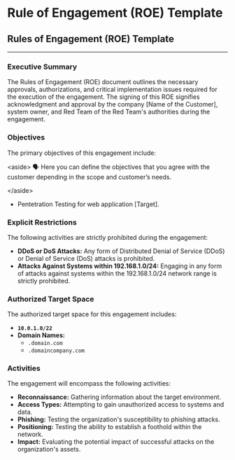 # Rule of Engagement (ROE) Template

## Rules of Engagement (ROE) Template

***

### Executive Summary

The Rules of Engagement (ROE) document outlines the necessary approvals, authorizations, and critical implementation issues required for the execution of the engagement. The signing of this ROE signifies acknowledgment and approval by the company \[Name of the Customer], system owner, and Red Team of the Red Team's authorities during the engagement.

### Objectives

The primary objectives of this engagement include:

\<aside> 🗣️ Here you can define the objectives that you agree with the customer depending in the scope and customer’s needs.

\</aside>

* Pentetration Testing for web application \[Target].

### Explicit Restrictions

The following activities are strictly prohibited during the engagement:

* **DDoS or DoS Attacks:** Any form of Distributed Denial of Service (DDoS) or Denial of Service (DoS) attacks is prohibited.
* **Attacks Against Systems within 192.168.1.0/24:** Engaging in any form of attacks against systems within the 192.168.1.0/24 network range is strictly prohibited.

### Authorized Target Space

The authorized target space for this engagement includes:

* **`10.0.1.0/22`**
* **Domain Names:**
  * `.domain.com`
  * `.domaincompany.com`

### Activities

The engagement will encompass the following activities:

* **Reconnaissance:** Gathering information about the target environment.
* **Access Types:** Attempting to gain unauthorized access to systems and data.
* **Phishing:** Testing the organization's susceptibility to phishing attacks.
* **Positioning:** Testing the ability to establish a foothold within the network.
* **Impact:** Evaluating the potential impact of successful attacks on the organization's assets.
